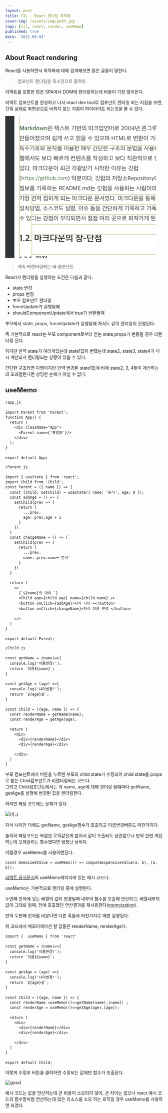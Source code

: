 ```yaml
---
layout: post
title: TIL - React 렌더링 최적화
cover-img: /assets/img/path.jpg
tags: [til, react, render, useMemo]
published: true
date: '2021-09-04'
---
```


## About React rendering

React를 사용하면서 최적화에 대해 검색해보면 많은 글들이 말한다.

>  컴포넌트 렌더링을 최소한으로 줄여라

리액트를 포함한 많은 SPA에서 DOM에 렌더링하는데 비용이 가장 많이든다.  

리액트 컴포넌트를 완성하고 나서 react dev tool로 컴포넌트 렌더링 되는 지점을 보면, 간혹 실제로 화면상으로 바뀌지 않는 지점이 하이라이트 되는것을 볼 수 있다.


![어?](postimgs/8_7/2021-08-07_rerender.png)


> ~~계속 리렌더링되는 내 컴포넌트~~

React가 렌더링을 실행하는 조건은 다음과 같다.   

- state 변경
- props 변경
- 부모 컴포넌트 렌더링
- forceUpdate가 실행될때
- shouldComponentUpdate에서 true가 반환될때 

부모에서 state, props, forceUpdate가 실행될때 자식도 같이 렌더링이 진행된다.

즉 기본적으로 react는 부모 component로부터 받는 state,props가 변동될 경우 리렌더링 된다.  

하지만 만약 state가 여러개있는데 state1값이 변했는데 state2, state3, state4가 다시 계산되서 렌더링되는 상황이 있을 수 있다.

간단한 구조라면 다행이지만 만약 변경된 state1값에 비해 state2, 3, 4들이 계산하는데 오래걸린다면 상당한 손해가 아닐 수 없다.


## useMemo 


```
/app.js

import Parent from 'Parent';
function App() {
  return (
    <div className="App">
      <Parent name={'홍길동'}/>
    </div>
  );
}

export default App;

```

```
/Parent.js

import { useState } from 'react';
import Child from 'Child';
const Parent = ({ name }) => {
  const [child, setChild] = useState({ name: '춘식', age: 9 });
  const addAge = () => {
    setChild(prev => {
      return {
        ...prev,
        age: prev.age + 1
      }
    })
  }
  const changeName = () => {
    setChild(prev => {
      return {
        ...prev,
        name: prev.name+'춘식'
      }
    })
  }

  return (
    <>
      {`${name}의 아이 `}
      <Child age={child.age} name={child.name} />
      <button onClick={addAge}>자식 나이 +</button>
      <button onClick={changeName}>자식 이름 변경 </button>

    </>
  )
}

export default Parent;

```

```
/Child.js

const getName = (name)=>{
  console.log('이름변경!');
  return `이름${name}`;
}

const getAge = (age) =>{
  console.log('나이변경!');
  return `${age}살`;
}

const Child = ({age, name }) => {
  const renderName = getName(name);
  const renderAge = getAge(age);
 
  return (
    <div>
      <div>{renderName}</div>
      <div>{renderAge}</div>
      
    </div>
  )
}

```

부모 컴포넌트에서 버튼을 누르면 부모의 child state가 수정되어 child state를 props로 받는 Child컴포넌트가 리렌더링되는 코드다.   
그리고 Child컴포넌트에서는 각 name, age에 대해 렌더링 될떄마다 getName, getAge를 실행해 변경된 값을 렌더링한다.


하지만 해당 코드에는 문제가 있다.

![버그](/postimgs/8_7/2021-08-07_bad.png)

자식 나이만 더해도 getName, getAge함수가 호출되고 이름변경버튼도 마찬가지다.  

솔직히 해당코드는 복잡한 로직같은게 없어서 같이 호출되도 상관없으나 만약 한번 계산하는데 오래걸리는 함수였다면 엄청난 낭비다.

이럴경우 useMemo를 사용하면된다. 

```
const memoizedValue = useMemo(() => computeExpensiveValue(a, b), [a, b]);
```
[리액트 공식문서](https://ko.reactjs.org/docs/hooks-reference.html#usememo)의 useMemo페이지에 있는 예시 코드다. 

useMemo는 기본적으로 렌더링 중에 실행된다.   

두번째 인자에 넣는 배열의 값이 변경될때 내부의 함수를 호출해 연산하고, 배열내부의 값이 그대로 일때, 전에 호출했던 연산결과를 재사용한다([memoization](https://ko.wikipedia.org/wiki/%EB%A9%94%EB%AA%A8%EC%9D%B4%EC%A0%9C%EC%9D%B4%EC%85%98)). 

만약 두번째 인자를 비운다면 다른 훅들과 마찬가지로 매번 실행된다.

위 코드에서 메모이제이션 할 값들은 renderName, renderAge다.

```
import {  useMemo } from 'react'

const getName = (name)=>{
  console.log('이름변경!');
  return `이름${name}`;
}

const getAge = (age) =>{
  console.log('나이변경!');
  return `${age}살`;
}

const Child = ({age, name }) => {
  const renderName =useMemo(()=>getName(name),[name]) ;
  const renderAge = useMemo(()=>getAge(age),[age]);

  return (
    <div>
      <div>{renderName}</div>
      <div>{renderAge}</div>
      
    </div>
  )
}

export default Child;
```

이렇게 수정후 버튼을 클릭하면 수정되는 값에만 함수가 호출된다.

![good](/postimgs/8_7/2021-08-07_good.png)


예시 코드는 값을 연산하는데 큰 비용이 소모되지 않아, 큰 차이는 없으나 react 예시 코드의 함수명처럼 연산하는데 많은 리소스를 소모 하는 로직일 경우 useMemo를 사용하면 되겠다. 
